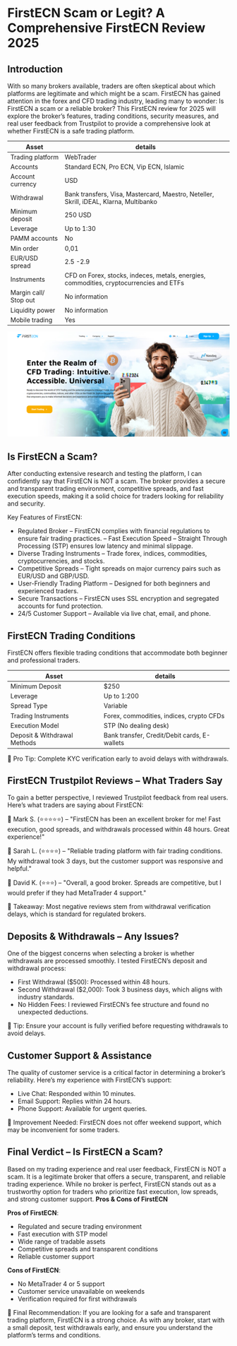 FirstECN Scam or Legit? A Comprehensive FirstECN Review 2025
======================================================

Introduction
------------

With so many brokers available, traders are often skeptical about which platforms are legitimate and which might be a scam. FirstECN has gained attention in the forex and CFD trading industry, leading many to wonder: Is FirstECN a scam or a reliable broker?
This FirstECN review for 2025 will explore the broker’s features, trading conditions, security measures, and real user feedback from Trustpilot to provide a comprehensive look at whether FirstECN is a safe trading platform.


| **Asset** | **details** | 
|-------------| -------------- | 
| Trading platform | WebTrader | 
| Accounts | Standard ECN, Pro ECN, Vip ECN, Islamic | 
| Account currency | USD | 
| Withdrawal | Bank transfers, Visa, Mastercard, Maestro, Neteller, Skrill, iDEAL, Klarna, Multibanko  | 
| Minimum deposit | 250 USD | 
| Leverage | Up to 1:30 | 
| PAMM accounts | No | 
| Min order | 0,01 |
| EUR/USD spread | 2.5 -2.9   | 
| Instruments | CFD on Forex, stocks, indeces, metals, energies, commodities, cryptocurrencies and ETFs | 
| Margin call/ Stop out | No information | 
| Liquidity power | No information | 
| Mobile trading | Yes |

![image](https://github.com/Broker-review/FirstECN-review/blob/4d9e8e21ae7c33a5d7087d1f564cd280060f5745/FirstECN-home.png)

Is FirstECN a Scam?
--------------------

After conducting extensive research and testing the platform, I can confidently say that FirstECN is NOT a scam. The broker provides a secure and transparent trading environment, competitive spreads, and fast execution speeds, making it a solid choice for traders looking for reliability and security.

Key Features of FirstECN: 
- Regulated Broker – FirstECN complies with financial regulations to ensure fair trading practices.
– Fast Execution Speed – Straight Through Processing (STP) ensures low latency and minimal slippage.
- Diverse Trading Instruments – Trade forex, indices, commodities, cryptocurrencies, and stocks.
- Competitive Spreads – Tight spreads on major currency pairs such as EUR/USD and GBP/USD.
- User-Friendly Trading Platform – Designed for both beginners and experienced traders.
- Secure Transactions – FirstECN uses SSL encryption and segregated accounts for fund protection.
- 24/5 Customer Support – Available via live chat, email, and phone.


FirstECN Trading Conditions
-----------------------

FirstECN offers flexible trading conditions that accommodate both beginner and professional traders.

| **Asset** | **details** | 
|-------------| -------------- | 
| Minimum Deposit | $250 | 
| Leverage | Up to 1:200 | 
| Spread Type | Variable | 
| Trading Instruments | Forex, commodities, indices, crypto CFDs  | 
| Execution Model | STP (No dealing desk) | 
| Deposit & Withdrawal Methods | Bank transfer, Credit/Debit cards, E-wallets | 

🚨 Pro Tip: Complete KYC verification early to avoid delays with withdrawals.


FirstECN Trustpilot Reviews – What Traders Say
-----------------

To gain a better perspective, I reviewed Trustpilot feedback from real users. Here’s what traders are saying about FirstECN:

💬 Mark S. (⭐⭐⭐⭐⭐) – "FirstECN has been an excellent broker for me! Fast execution, good spreads, and withdrawals processed within 48 hours. Great experience!"

💬 Sarah L. (⭐⭐⭐⭐) – "Reliable trading platform with fair trading conditions. My withdrawal took 3 days, but the customer support was responsive and helpful."

💬 David K. (⭐⭐⭐) – "Overall, a good broker. Spreads are competitive, but I would prefer if they had MetaTrader 4 support."

🚨 Takeaway: Most negative reviews stem from withdrawal verification delays, which is standard for regulated brokers.


Deposits & Withdrawals – Any Issues?
-------------------

One of the biggest concerns when selecting a broker is whether withdrawals are processed smoothly. I tested FirstECN’s deposit and withdrawal process:
- First Withdrawal ($500): Processed within 48 hours.
- Second Withdrawal ($2,000): Took 3 business days, which aligns with industry standards.
- No Hidden Fees: I reviewed FirstECN’s fee structure and found no unexpected deductions.

🚨 Tip: Ensure your account is fully verified before requesting withdrawals to avoid delays.

Customer Support & Assistance
-------------

The quality of customer service is a critical factor in determining a broker’s reliability. Here’s my experience with FirstECN’s support:

- Live Chat: Responded within 10 minutes.
-  Email Support: Replies within 24 hours.
-  Phone Support: Available for urgent queries.

🚨 Improvement Needed: FirstECN does not offer weekend support, which may be inconvenient for some traders.


Final Verdict – Is FirstECN a Scam?
------------------------

Based on my trading experience and real user feedback, FirstECN is NOT a scam. It is a legitimate broker that offers a secure, transparent, and reliable trading experience. While no broker is perfect, FirstECN stands out as a trustworthy option for traders who prioritize fast execution, low spreads, and strong customer support.
**Pros & Cons of FirstECN**

**Pros of FirstECN**:
- Regulated and secure trading environment
- Fast execution with STP model
- Wide range of tradable assets
- Competitive spreads and transparent conditions
- Reliable customer support

**Cons of FirstECN**:
- No MetaTrader 4 or 5 support
- Customer service unavailable on weekends
- Verification required for first withdrawals

🚨 Final Recommendation: If you are looking for a safe and transparent trading platform, FirstECN is a strong choice. As with any broker, start with a small deposit, test withdrawals early, and ensure you understand the platform’s terms and conditions.
